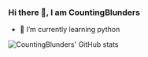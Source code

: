 ### Hi there 👋, I am CountingBlunders

- 🌱 I’m currently learning python

![CountingBlunders' GitHub stats](https://github-readme-stats.vercel.app/api?username=countingblunders&hide=contribs,prs)

<!--
Here are some ideas to get you started:

- 🔭 I’m currently working on ...

- 👯 I’m looking to collaborate on ...
- 🤔 I’m looking for help with ...
- 💬 Ask me about ...
- 📫 How to reach me: ...

-->
